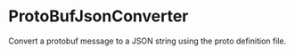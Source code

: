 # ProtoBufJsonConverter
Convert a protobuf message to a JSON string using the proto definition file.
